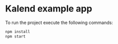 # Kalend example app
To run the project execute the following commands:

```bash
npm install
npm start
```
